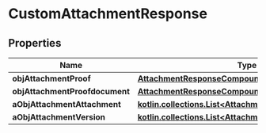 
# CustomAttachmentResponse

## Properties
| Name | Type | Description | Notes |
| ------------ | ------------- | ------------- | ------------- |
| **objAttachmentProof** | [**AttachmentResponseCompound**](AttachmentResponseCompound.md) |  |  [optional] |
| **objAttachmentProofdocument** | [**AttachmentResponseCompound**](AttachmentResponseCompound.md) |  |  [optional] |
| **aObjAttachmentAttachment** | [**kotlin.collections.List&lt;AttachmentResponseCompound&gt;**](AttachmentResponseCompound.md) |  |  [optional] |
| **aObjAttachmentVersion** | [**kotlin.collections.List&lt;AttachmentResponseCompound&gt;**](AttachmentResponseCompound.md) |  |  [optional] |



